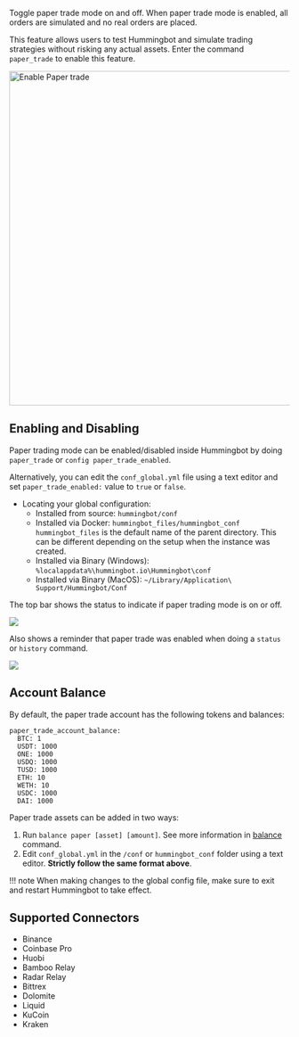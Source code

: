 
Toggle paper trade mode on and off. When paper trade mode is enabled, all orders are simulated and no real orders are placed.

This feature allows users to test Hummingbot and simulate trading strategies without risking any actual assets. Enter the command `paper_trade` to enable this feature.

<!--
```
>>>  paper_trade

Enable paper trading mode (Yes/No) ? >>> Yes

New configuration saved:
paper_trade_enabled: True
```
-->
<img src="/assets/img/paper_trade.gif" alt="Enable Paper trade"  width="600" />

## Enabling and Disabling

Paper trading mode can be enabled/disabled inside Hummingbot by doing `paper_trade` or `config paper_trade_enabled`.

Alternatively, you can edit the `conf_global.yml` file using a text editor and set `paper_trade_enabled:` value to `true` or `false`.

* Locating your global configuration:<br />
    * Installed from source: `hummingbot/conf`<br />
    * Installed via Docker: `hummingbot_files/hummingbot_conf`<br />
        `hummingbot_files` is the default name of the parent directory. This can be different depending on the setup
        when the instance was created.<br />
    * Installed via Binary (Windows): `%localappdata%\hummingbot.io\Hummingbot\conf`<br />
    * Installed via Binary (MacOS): `~/Library/Application\ Support/Hummingbot/Conf`<br />

The top bar shows the status to indicate if paper trading mode is on or off.

![](/assets/img/paper_trade_mode2.png)

Also shows a reminder that paper trade was enabled when doing a `status` or `history` command.

![](/assets/img/paper_trade_warning.png)

## Account Balance

By default, the paper trade account has the following tokens and balances:

```
paper_trade_account_balance:
  BTC: 1
  USDT: 1000
  ONE: 1000
  USDQ: 1000
  TUSD: 1000
  ETH: 10
  WETH: 10
  USDC: 1000
  DAI: 1000
```

Paper trade assets can be added in two ways:

1. Run `balance paper [asset] [amount]`. See more information in [balance](/operation/commands/balance/#balance-paper-asset-amount) command.
2. Edit `conf_global.yml` in the `/conf` or `hummingbot_conf` folder using a text editor. **Strictly follow the same format above**.

!!! note
    When making changes to the global config file, make sure to exit and restart Hummingbot to take effect.


## Supported Connectors

- Binance
- Coinbase Pro
- Huobi
- Bamboo Relay
- Radar Relay
- Bittrex
- Dolomite
- Liquid
- KuCoin
- Kraken